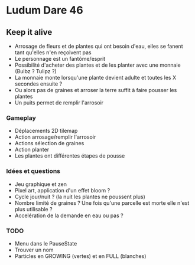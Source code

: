 # Ludum Dare 46

## Keep it alive

* Arrosage de fleurs et de plantes qui ont besoin d'eau, elles se fanent tant qu'elles n'en reçoivent pas
* Le personnage est un fantôme/esprit
* Possibilité d'acheter des plantes et de les planter avec une monnaie (Bulbz ? Tulipz ?)
* La monnaie monte lorsqu'une plante devient adulte et toutes les X secondes ensuite ?
* Ou alors pas de graines et arroser la terre suffit à faire pousser les plantes
* Un puits permet de remplir l'arrosoir



### Gameplay

* Déplacements 2D tilemap
* Action arrosage/remplir l'arrosoir
* Actions sélection de graines
* Action planter
* Les plantes ont différentes étapes de pousse



### Idées et questions

* Jeu graphique et zen
* Pixel art, application d'un effet bloom ?
* Cycle jour/nuit ? (la nuit les plantes ne poussent plus)
* Nombre limité de graines ? Une fois qu'une parcelle est morte elle n'est plus utilisable ?
* Accelération de la demande en eau ou pas ?



### TODO 

* Menu dans le PauseState
* Trouver un nom
* Particles en GROWING (vertes) et en FULL (blanches)